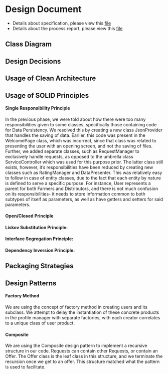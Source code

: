 # Design Document

- Details about specification, please view this [file](https://github.com/CSC207-UofT/course-project-gitgarden/blob/main/phase2/specification.md)
- Details about the process report, please view this [file](https://github.com/CSC207-UofT/course-project-gitgarden/blob/main/phase2/progress_report.md)

## Class Diagram


## Design Decisions


## Usage of Clean Architecture


## Usage of SOLID Principles

#### Single Responsibility Principle
In the previous phase, we were told about how there were too many responsibilities given to some classes, specifically those containing code for Data Persistency. We resolved this by creating a new class JsonProvider that handles the saving of data. Earlier, this code was present in the WelcomePage class, which was incorrect, since that class was related to presenting the user with an opening screen, and not the saving of files. Further, we added separate classes, such as RequestManager to exclusively handle requests, as opposed to the umbrella class ServiceController which was used for this purpose prior. The latter class still exists, however, it’s responsibilities have been reduced by creating new classes such as RatingManager and DataPresenter. This was relatively easy to follow in case of entity classes, due to the fact that each entity by nature is defined to serve a specific purpose. For instance, User represents a parent for both Farmers and Distributors, and there is not much confusion on its responsibilities- it needs to store information common to both subtypes of itself as parameters, as well as have getters and setters for said parameters.

#### Open/Closed Principle

#### Liskov Substitution Principle: 

#### Interface Segregation Principle: 

#### Dependency Inversion Principle: 


## Packaging Strategies


## Design Patterns

#### Factory Method

We are using the concept of factory method in creating users and its subclass. We attempt to delay the instantiation of these concrete products in the profile manager with separate factories, with each creator correlates to a unique class of user product.

#### Composite

We are using the Composite design pattern to implement a recursive structure in our code. Requests can contain other Requests, or contain an Offer. The Offer class is the leaf class in this structure, and we terminate the recursion once we get to an offer. This structure matched what the pattern is used to facilitate. 
